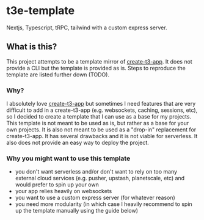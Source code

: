 # t3e-template

Nextjs, Typescript, tRPC, tailwind with a custom express server.

## What is this?

This project attempts to be a template mirror of [create-t3-app](https://github.com/t3-oss/create-t3-app). It does not provide a CLI but the template is provided as is. Steps to reproduce the template are listed further down (TODO).

### Why?

I absolutely love [create-t3-app](https://github.com/t3-oss/create-t3-app) but sometimes I need features that are very difficult to add in a create-t3-app (e.g. websockets, caching, sessions, etc), so I decided to create a template that I can use as a base for my projects. This template is not meant to be used as is, but rather as a base for your own projects. It is also not meant to be used as a "drop-in" replacement for create-t3-app. It has several drawbacks and it is not viable for serverless. It also does not provide an easy way to deploy the project.

### Why you might want to use this template

- you don't want serverless and/or don't want to rely on too many external cloud services (e.g. pusher, upstash, planetscale, etc) and would prefer to spin up your own
- your app relies heavily on websockets
- you want to use a custom express server (for whatever reason)
- you need more modularity (in which case I heavily recommend to spin up the template manually using the guide below)
